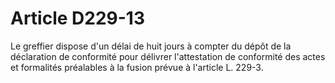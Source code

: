# Article D229-13

Le greffier dispose d'un délai de huit jours à compter du dépôt de la déclaration de conformité pour délivrer l'attestation de conformité des actes et formalités préalables à la fusion prévue à l'article L. 229-3.
